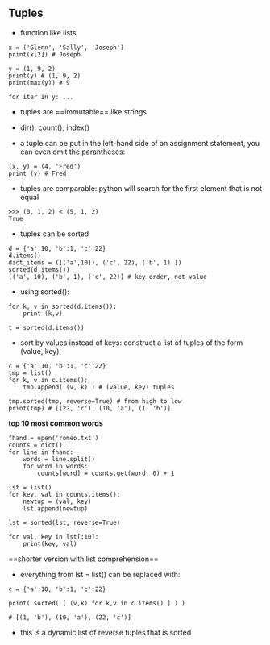 ## Tuples

- function like lists
```
x = ('Glenn', 'Sally', 'Joseph')
print(x[2]) # Joseph

y = (1, 9, 2)
print(y) # (1, 9, 2)
print(max(y)) # 9

for iter in y: ...
```

- tuples are ==immutable== like strings

- dir(): count(), index()

- a tuple can be put in the left-hand side of an assignment statement, you can even omit the parantheses:
```
(x, y) = (4, 'Fred')
print (y) # Fred
```

- tuples are comparable: python will search for the first element that is not equal
```
>>> (0, 1, 2) < (5, 1, 2)
True
```

- tuples can be sorted
```
d = {'a':10, 'b':1, 'c':22}
d.items()
dict_items = ([('a',10]), ('c', 22), ('b', 1) ]) 
sorted(d.items()) 
[('a', 10), ('b', 1), ('c', 22)] # key order, not value
```

- using sorted():
```
for k, v in sorted(d.items()):
	print (k,v)

t = sorted(d.items())
```

- sort by values instead of keys: construct a list of tuples of the form (value, key):
```
c = {'a':10, 'b':1, 'c':22}
tmp = list()
for k, v in c.items():
	tmp.append( (v, k) ) # (value, key) tuples

tmp.sorted(tmp, reverse=True) # from high to low
print(tmp) # [(22, 'c'), (10, 'a'), (1, 'b')]
```

**top 10 most common words**

```
fhand = open('romeo.txt')
counts = dict()
for line in fhand:
	words = line.split()
	for word in words:
		counts[word] = counts.get(word, 0) + 1

lst = list() 
for key, val in counts.items():
	newtup = (val, key)
	lst.append(newtup)
	
lst = sorted(lst, reverse=True)

for val, key in lst[:10]:
	print(key, val)
```

==shorter version with list comprehension==
- everything from lst = list() can be replaced with:
```
c = {'a':10, 'b':1, 'c':22}

print( sorted( [ (v,k) for k,v in c.items() ] ) )

# [(1, 'b'), (10, 'a'), (22, 'c')]
```
- this is a dynamic list of reverse tuples that is sorted